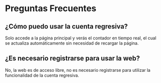 # Preguntas Frecuentes

## ¿Cómo puedo usar la cuenta regresiva?

Solo accede a la página principal y verás el contador en tiempo real, el cual se actualiza automáticamente sin necesidad de recargar la página.

## ¿Es necesario registrarse para usar la web?

No, la web es de acceso libre, no es necesario registrarse para utilizar la funcionalidad de la cuenta regresiva.
